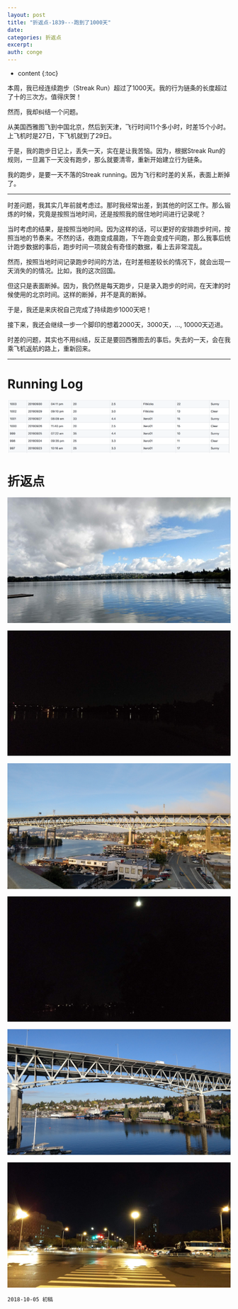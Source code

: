 ```yaml
---
layout: post
title: "折返点-1839---跑到了1000天"
date:
categories: 折返点
excerpt:
auth: conge
---
```

* content
{:toc}

本周，我已经连续跑步（Streak Run）超过了1000天。我的行为链条的长度超过了十的三次方。值得庆贺！

然而，我却纠结一个问题。

从美国西雅图飞到中国北京，然后到天津，飞行时间11个多小时，时差15个小时。上飞机时是27日，下飞机就到了29日。

于是，我的跑步日记上，丢失一天，实在是让我苦恼。因为，根据Streak Run的规则，一旦漏下一天没有跑步，那么就要清零，重新开始建立行为链条。

我的跑步，是要一天不落的Streak running。因为飞行和时差的关系，表面上断掉了。

----

时差问题，我其实几年前就考虑过。那时我经常出差，到其他的时区工作。那么锻炼的时候，究竟是按照当地时间，还是按照我的居住地时间进行记录呢？

当时考虑的结果，是按照当地时间。因为这样的话，可以更好的安排跑步时间，按照当地的节奏来。不然的话，夜跑变成晨跑，下午跑会变成午间跑，那么我事后统计跑步数据的事后，跑步时间一项就会有奇怪的数据，看上去非常混乱。

然而，按照当地时间记录跑步时间的方法，在时差相差较长的情况下，就会出现一天消失的的情况。比如，我的这次回国。

但这只是表面断掉。因为，我仍然是每天跑步，只是录入跑步的时间，在天津的时候使用的北京时间。这样的断掉，并不是真的断掉。

于是，我还是来庆祝自己完成了持续跑步1000天吧！

接下来，我还会继续一步一个脚印的想着2000天，3000天，..., 10000天迈进。

时差的问题，其实也不用纠结，反正是要回西雅图去的事后。失去的一天，会在我乘飞机返航的路上，重新回来。

-------
# Running Log

![Running Log week 39，2018](/assets/images/折返点/118382-55ad39d3f35dda98.png)

# 折返点
![20180923.jpg](/assets/images/折返点/118382-a1d0856c3217eca3.jpg)

![20180924.jpg](/assets/images/折返点/118382-310987ec2a8366e5.jpg)

![20180925.jpg](/assets/images/折返点/118382-8994b312c5b1e827.jpg)

![20180926.jpg](/assets/images/折返点/118382-37d42b5d6d94e13f.jpg)

![20180927.jpg](/assets/images/折返点/118382-3b848831adc677fb.jpg)

![20180929.jpg](/assets/images/折返点/118382-523d5127d37818f0.jpg)

```
2018-10-05 初稿
```
